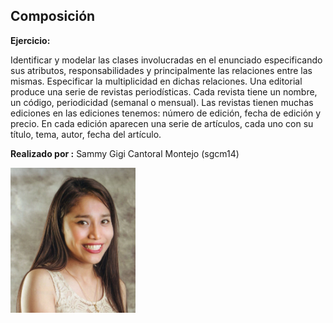Composición
---

**Ejercicio:**

Identificar y modelar las clases involucradas en el enunciado especificando sus atributos,
responsabilidades y principalmente las relaciones entre las mismas. Especificar la
multiplicidad en dichas relaciones.
Una editorial produce una serie de revistas periodísticas. Cada revista tiene un nombre, un
código, periodicidad (semanal o mensual). Las revistas tienen muchas ediciones en las
ediciones tenemos: número de edición, fecha de edición y precio. En cada edición aparecen
una serie de artículos, cada uno con su título, tema, autor, fecha del artículo.

**Realizado por :** Sammy Gigi Cantoral Montejo (sgcm14)

<img src ="https://raw.githubusercontent.com/sgcm14/sgcm14/main/sammy.jpg" width="200">